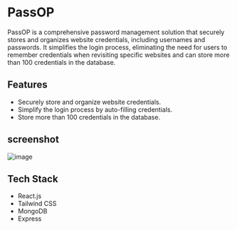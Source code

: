 # PassOP

PassOP is a comprehensive password management solution that securely stores and organizes website credentials, including usernames and passwords. It simplifies the login process, eliminating the need for users to remember credentials when revisiting specific websites and can store more than 100 credentials in the database.

## Features

- Securely store and organize website credentials.
- Simplify the login process by auto-filling credentials.
- Store more than 100 credentials in the database.

## screenshot
![image](https://github.com/itsnishant17/PassOP/assets/72322325/17526948-1a89-4de7-a4f9-fe7831c5c5cf)


## Tech Stack

- React.js
- Tailwind CSS
- MongoDB
- Express
